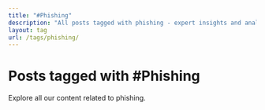 ```yaml
---
title: "#Phishing"
description: "All posts tagged with phishing - expert insights and analysis"
layout: tag
url: /tags/phishing/
---
```


# Posts tagged with #Phishing

Explore all our content related to phishing.
